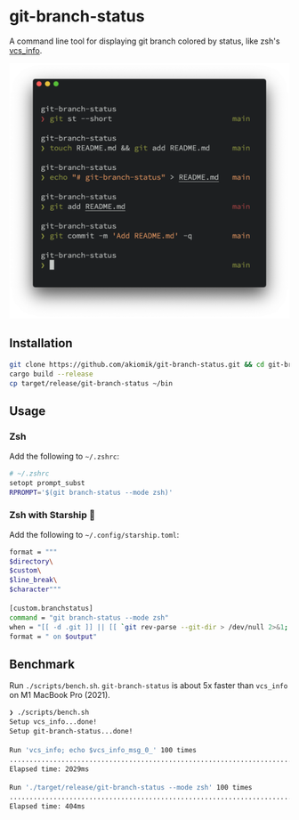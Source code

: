 # git-branch-status

A command line tool for displaying git branch colored by status, like zsh's [vcs_info](https://zsh.sourceforge.io/Doc/Release/User-Contributions.html#Version-Control-Information).

![screenshot](screenshot.png?raw=true)

## Installation

```sh
git clone https://github.com/akiomik/git-branch-status.git && cd git-branch-status
cargo build --release
cp target/release/git-branch-status ~/bin
```

## Usage

### Zsh

Add the following to `~/.zshrc`:

```sh
# ~/.zshrc
setopt prompt_subst
RPROMPT='$(git branch-status --mode zsh)'
```

### Zsh with Starship 🚀

Add the following to `~/.config/starship.toml`:

```sh
format = """
$directory\
$custom\
$line_break\
$character"""

[custom.branchstatus]
command = "git branch-status --mode zsh"
when = "[[ -d .git ]] || [[ `git rev-parse --git-dir > /dev/null 2>&1; echo $?` -eq 0 ]]"
format = " on $output"
```

## Benchmark

Run `./scripts/bench.sh`. `git-branch-status` is about 5x faster than `vcs_info` on M1 MacBook Pro (2021).

```sh
❯ ./scripts/bench.sh
Setup vcs_info...done!
Setup git-branch-status...done!

Run 'vcs_info; echo $vcs_info_msg_0_' 100 times
....................................................................................................done!
Elapsed time: 2029ms

Run './target/release/git-branch-status --mode zsh' 100 times
....................................................................................................done!
Elapsed time: 404ms
```

